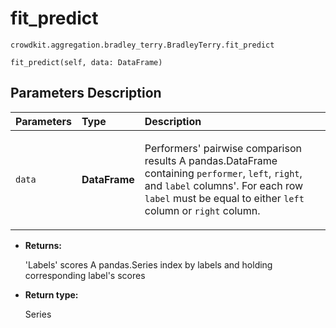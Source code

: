 # fit_predict
`crowdkit.aggregation.bradley_terry.BradleyTerry.fit_predict`

```
fit_predict(self, data: DataFrame)
```

## Parameters Description

| Parameters | Type | Description |
| :----------| :----| :-----------|
`data`|**DataFrame**|<p>Performers&#x27; pairwise comparison results A pandas.DataFrame containing `performer`, `left`, `right`, and `label` columns&#x27;. For each row `label` must be equal to either `left` column or `right` column.</p>

* **Returns:**

  'Labels' scores
A pandas.Series index by labels and holding corresponding label's scores

* **Return type:**

  Series
